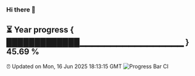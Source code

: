 ### Hi there 👋
⏳ Year progress { █████████████▁▁▁▁▁▁▁▁▁▁▁▁▁▁▁▁▁ } 45.69 %
---
⏰ Updated on Mon, 16 Jun 2025 18:13:15 GMT
![Progress Bar CI](https://github.com/Moyi321/Moyi321/workflows/Progress%20Bar%20CI/badge.svg)

